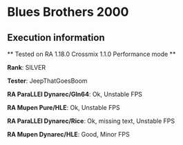 # Blues Brothers 2000 

## Execution information

** Tested on RA 1.18.0 Crossmix 1.1.0 Performance mode **

**Rank**: SILVER

**Tester**: JeepThatGoesBoom


**RA ParaLLEl Dynarec/Gln64**: Ok, Unstable FPS

**RA Mupen Pure/HLE**: Ok, Unstable FPS

**RA ParaLLEl Dynarec/Rice**: Ok, missing text, Unstable FPS

**RA Mupen Dynarec/HLE**: Good, Minor FPS